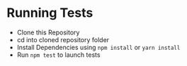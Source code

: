# Running Tests
- Clone this Repository
- cd into cloned repository folder
- Install Dependencies using `npm install` or `yarn install`
- Run `npm test` to launch tests